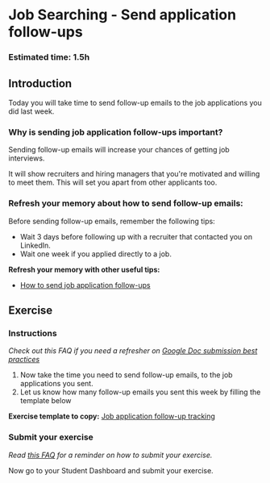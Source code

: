 # Job Searching - Send application follow-ups

### **Estimated time**: 1.5h

## Introduction

Today you will take time to send follow-up emails to the job applications you did last week.

### Why is sending job application follow-ups important?

Sending follow-up emails will increase your chances of getting job interviews.

It will show recruiters and hiring managers that you're motivated and willing to meet them. This will set you apart from other applicants too.

### **Refresh your memory about how to send follow-up emails:**

Before sending follow-up emails, remember the following tips:

- Wait 3 days before following up with a recruiter that contacted you on LinkedIn.
- Wait one week if you applied directly to a job.

**Refresh your memory with other useful tips:**

- [How to send job application follow-ups](https://github.com/matovu-farid/curriculum-professional-skills/blob/main/job-search/job-searching-how-to-send-job-application-follow-ups.md)

## Exercise

### Instructions

_Check out this FAQ if you need a refresher on [Google Doc submission best practices](https://microverse.zendesk.com/hc/en-us/articles/360063156813)_

1. Now take the time you need to send follow-up emails, to the job applications you sent.
2. Let us know how many follow-up emails you sent this week by filling the template below

**Exercise template to copy:** [Job application follow-up tracking](https://docs.google.com/document/d/1n3t1rVlCerQ7h7oRLfQyiRMUIcvI9L2zwlljNQgAl9g/edit?usp=sharing)

### Submit your exercise

_Read [this FAQ](https://microverse.zendesk.com/hc/en-us/articles/360061344234) for a reminder on how to submit your exercise._

Now go to your Student Dashboard and submit your exercise.
